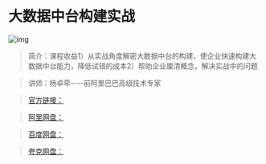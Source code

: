 # 大数据中台构建实战

![img]()

> 简介：课程收益1）从实战角度解密大数据中台的构建，使企业快速构建大数据中台能力，降低试错的成本2）帮助企业厘清概念，解决实战中的问题

> 讲师：杨卓荦----前阿里巴巴高级技术专家

> [官方链接：]()

> [阿里网盘：]()

> [百度网盘：]()

> [夸克网盘：]()
